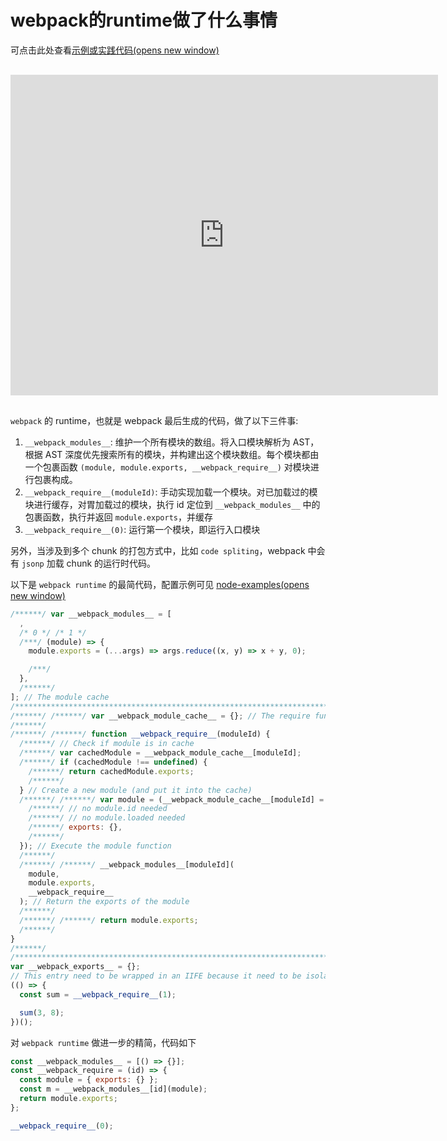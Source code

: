 # webpack的runtime做了什么事情

可点击此处查看[示例或实践代码(opens new window)](https://github.com/shfshanyue/node-examples/blob/master/engineering/webpack/cjs/example/main.js)

<iframe src="https://player.bilibili.com/player.html?bvid=BV1o44y1Y7Zs" scrolling="no" border="0" frameborder="no" framespacing="0" allowfullscreen="allowfullscreen" style="width: 684px; aspect-ratio: 4 / 3; margin: 1rem 0px;"></iframe>

`webpack` 的 runtime，也就是 webpack 最后生成的代码，做了以下三件事:

1. `__webpack_modules__`: 维护一个所有模块的数组。将入口模块解析为 AST，根据 AST 深度优先搜索所有的模块，并构建出这个模块数组。每个模块都由一个包裹函数 `(module, module.exports, __webpack_require__)` 对模块进行包裹构成。
2. `__webpack_require__(moduleId)`: 手动实现加载一个模块。对已加载过的模块进行缓存，对胃加载过的模块，执行 id 定位到 `__webpack_modules__` 中的包裹函数，执行并返回 `module.exports`，并缓存
3. `__webpack_require__(0)`: 运行第一个模块，即运行入口模块

另外，当涉及到多个 chunk 的打包方式中，比如 `code spliting`，webpack 中会有 `jsonp` 加载 chunk 的运行时代码。

以下是 `webpack runtime` 的最简代码，配置示例可见 [node-examples(opens new window)](https://github.com/shfshanyue/node-examples/blob/master/engineering/webpack/cjs/example/main.js)

```js
/******/ var __webpack_modules__ = [
  ,
  /* 0 */ /* 1 */
  /***/ (module) => {
    module.exports = (...args) => args.reduce((x, y) => x + y, 0);

    /***/
  },
  /******/
]; // The module cache
/************************************************************************/
/******/ /******/ var __webpack_module_cache__ = {}; // The require function
/******/
/******/ /******/ function __webpack_require__(moduleId) {
  /******/ // Check if module is in cache
  /******/ var cachedModule = __webpack_module_cache__[moduleId];
  /******/ if (cachedModule !== undefined) {
    /******/ return cachedModule.exports;
    /******/
  } // Create a new module (and put it into the cache)
  /******/ /******/ var module = (__webpack_module_cache__[moduleId] = {
    /******/ // no module.id needed
    /******/ // no module.loaded needed
    /******/ exports: {},
    /******/
  }); // Execute the module function
  /******/
  /******/ /******/ __webpack_modules__[moduleId](
    module,
    module.exports,
    __webpack_require__
  ); // Return the exports of the module
  /******/
  /******/ /******/ return module.exports;
  /******/
}
/******/
/************************************************************************/
var __webpack_exports__ = {};
// This entry need to be wrapped in an IIFE because it need to be isolated against other modules in the chunk.
(() => {
  const sum = __webpack_require__(1);

  sum(3, 8);
})();
```

对 `webpack runtime` 做进一步的精简，代码如下

```js
const __webpack_modules__ = [() => {}];
const __webpack_require = (id) => {
  const module = { exports: {} };
  const m = __webpack_modules__[id](module);
  return module.exports;
};

__webpack_require__(0);
```
